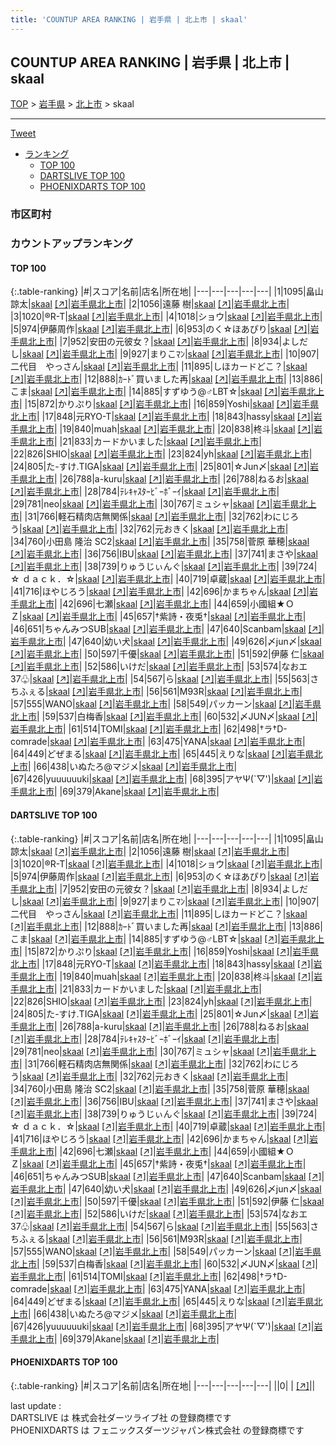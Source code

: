 ```yaml
---
title: 'COUNTUP AREA RANKING | 岩手県 | 北上市 | skaal'
---
```

## COUNTUP AREA RANKING | 岩手県 | 北上市 | skaal

[TOP](/darts/rank/) > [岩手県](/darts/rank/岩手県/) > [北上市](/darts/rank/岩手県/北上市/) > skaal

___

<a href="https://twitter.com/share?ref_src=twsrc%5Etfw" data-text="COUNTUP AREA RANKING | 岩手県北上市skaal" class="twitter-share-button" data-hashtags="DARTSLIVE,PHOENIXDARTS,darts,ダーツ" data-show-count="false">Tweet</a>

* [ランキング](#カウントアップランキング)
    * [TOP 100](#top-100)
    * [DARTSLIVE TOP 100](#dartslive-top-100)
    * [PHOENIXDARTS TOP 100](#phoenixdarts-top-100)

### 市区町村

<ul>

</ul>

### カウントアップランキング

#### TOP 100



{:.table-ranking}
|#|スコア|名前|店名|所在地|
|---|---|---|---|---|
|1|1095|<span class="rank-name-dl">畠山 諒太</span>|<a href="/darts/rank/shops/95d642c617850131fec1ae84bb28bd87.html">skaal</a> <a href="https://search.dartslive.com/jp/shop/95d642c617850131fec1ae84bb28bd87">[↗]</a>|<a href="/darts/rank/岩手県/北上市">岩手県北上市</a>|
|2|1056|<span class="rank-name-dl">遠藤 樹</span>|<a href="/darts/rank/shops/95d642c617850131fec1ae84bb28bd87.html">skaal</a> <a href="https://search.dartslive.com/jp/shop/95d642c617850131fec1ae84bb28bd87">[↗]</a>|<a href="/darts/rank/岩手県/北上市">岩手県北上市</a>|
|3|1020|<span class="rank-name-dl">®︎R-T</span>|<a href="/darts/rank/shops/95d642c617850131fec1ae84bb28bd87.html">skaal</a> <a href="https://search.dartslive.com/jp/shop/95d642c617850131fec1ae84bb28bd87">[↗]</a>|<a href="/darts/rank/岩手県/北上市">岩手県北上市</a>|
|4|1018|<span class="rank-name-dl">ショウ</span>|<a href="/darts/rank/shops/95d642c617850131fec1ae84bb28bd87.html">skaal</a> <a href="https://search.dartslive.com/jp/shop/95d642c617850131fec1ae84bb28bd87">[↗]</a>|<a href="/darts/rank/岩手県/北上市">岩手県北上市</a>|
|5|974|<span class="rank-name-dl">伊藤周作</span>|<a href="/darts/rank/shops/95d642c617850131fec1ae84bb28bd87.html">skaal</a> <a href="https://search.dartslive.com/jp/shop/95d642c617850131fec1ae84bb28bd87">[↗]</a>|<a href="/darts/rank/岩手県/北上市">岩手県北上市</a>|
|6|953|<span class="rank-name-dl">のく☆ほあぴり</span>|<a href="/darts/rank/shops/95d642c617850131fec1ae84bb28bd87.html">skaal</a> <a href="https://search.dartslive.com/jp/shop/95d642c617850131fec1ae84bb28bd87">[↗]</a>|<a href="/darts/rank/岩手県/北上市">岩手県北上市</a>|
|7|952|<span class="rank-name-dl">安田の元彼女？</span>|<a href="/darts/rank/shops/95d642c617850131fec1ae84bb28bd87.html">skaal</a> <a href="https://search.dartslive.com/jp/shop/95d642c617850131fec1ae84bb28bd87">[↗]</a>|<a href="/darts/rank/岩手県/北上市">岩手県北上市</a>|
|8|934|<span class="rank-name-dl">よしだし</span>|<a href="/darts/rank/shops/95d642c617850131fec1ae84bb28bd87.html">skaal</a> <a href="https://search.dartslive.com/jp/shop/95d642c617850131fec1ae84bb28bd87">[↗]</a>|<a href="/darts/rank/岩手県/北上市">岩手県北上市</a>|
|9|927|<span class="rank-name-dl">まりこﾏﾝ</span>|<a href="/darts/rank/shops/95d642c617850131fec1ae84bb28bd87.html">skaal</a> <a href="https://search.dartslive.com/jp/shop/95d642c617850131fec1ae84bb28bd87">[↗]</a>|<a href="/darts/rank/岩手県/北上市">岩手県北上市</a>|
|10|907|<span class="rank-name-dl">二代目　やっさん</span>|<a href="/darts/rank/shops/95d642c617850131fec1ae84bb28bd87.html">skaal</a> <a href="https://search.dartslive.com/jp/shop/95d642c617850131fec1ae84bb28bd87">[↗]</a>|<a href="/darts/rank/岩手県/北上市">岩手県北上市</a>|
|11|895|<span class="rank-name-dl">しほカードどこ？</span>|<a href="/darts/rank/shops/95d642c617850131fec1ae84bb28bd87.html">skaal</a> <a href="https://search.dartslive.com/jp/shop/95d642c617850131fec1ae84bb28bd87">[↗]</a>|<a href="/darts/rank/岩手県/北上市">岩手県北上市</a>|
|12|888|<span class="rank-name-dl">ｶｰﾄﾞ買いました再</span>|<a href="/darts/rank/shops/95d642c617850131fec1ae84bb28bd87.html">skaal</a> <a href="https://search.dartslive.com/jp/shop/95d642c617850131fec1ae84bb28bd87">[↗]</a>|<a href="/darts/rank/岩手県/北上市">岩手県北上市</a>|
|13|886|<span class="rank-name-dl">こま</span>|<a href="/darts/rank/shops/95d642c617850131fec1ae84bb28bd87.html">skaal</a> <a href="https://search.dartslive.com/jp/shop/95d642c617850131fec1ae84bb28bd87">[↗]</a>|<a href="/darts/rank/岩手県/北上市">岩手県北上市</a>|
|14|885|<span class="rank-name-dl">すずゆう@♂LBT☆</span>|<a href="/darts/rank/shops/95d642c617850131fec1ae84bb28bd87.html">skaal</a> <a href="https://search.dartslive.com/jp/shop/95d642c617850131fec1ae84bb28bd87">[↗]</a>|<a href="/darts/rank/岩手県/北上市">岩手県北上市</a>|
|15|872|<span class="rank-name-dl">かりぷり</span>|<a href="/darts/rank/shops/95d642c617850131fec1ae84bb28bd87.html">skaal</a> <a href="https://search.dartslive.com/jp/shop/95d642c617850131fec1ae84bb28bd87">[↗]</a>|<a href="/darts/rank/岩手県/北上市">岩手県北上市</a>|
|16|859|<span class="rank-name-dl">Yoshi</span>|<a href="/darts/rank/shops/95d642c617850131fec1ae84bb28bd87.html">skaal</a> <a href="https://search.dartslive.com/jp/shop/95d642c617850131fec1ae84bb28bd87">[↗]</a>|<a href="/darts/rank/岩手県/北上市">岩手県北上市</a>|
|17|848|<span class="rank-name-dl">元RYO-T</span>|<a href="/darts/rank/shops/95d642c617850131fec1ae84bb28bd87.html">skaal</a> <a href="https://search.dartslive.com/jp/shop/95d642c617850131fec1ae84bb28bd87">[↗]</a>|<a href="/darts/rank/岩手県/北上市">岩手県北上市</a>|
|18|843|<span class="rank-name-dl">hassy</span>|<a href="/darts/rank/shops/95d642c617850131fec1ae84bb28bd87.html">skaal</a> <a href="https://search.dartslive.com/jp/shop/95d642c617850131fec1ae84bb28bd87">[↗]</a>|<a href="/darts/rank/岩手県/北上市">岩手県北上市</a>|
|19|840|<span class="rank-name-dl">muah</span>|<a href="/darts/rank/shops/95d642c617850131fec1ae84bb28bd87.html">skaal</a> <a href="https://search.dartslive.com/jp/shop/95d642c617850131fec1ae84bb28bd87">[↗]</a>|<a href="/darts/rank/岩手県/北上市">岩手県北上市</a>|
|20|838|<span class="rank-name-dl">柊斗</span>|<a href="/darts/rank/shops/95d642c617850131fec1ae84bb28bd87.html">skaal</a> <a href="https://search.dartslive.com/jp/shop/95d642c617850131fec1ae84bb28bd87">[↗]</a>|<a href="/darts/rank/岩手県/北上市">岩手県北上市</a>|
|21|833|<span class="rank-name-dl">カードかいました</span>|<a href="/darts/rank/shops/95d642c617850131fec1ae84bb28bd87.html">skaal</a> <a href="https://search.dartslive.com/jp/shop/95d642c617850131fec1ae84bb28bd87">[↗]</a>|<a href="/darts/rank/岩手県/北上市">岩手県北上市</a>|
|22|826|<span class="rank-name-dl">SHIO</span>|<a href="/darts/rank/shops/95d642c617850131fec1ae84bb28bd87.html">skaal</a> <a href="https://search.dartslive.com/jp/shop/95d642c617850131fec1ae84bb28bd87">[↗]</a>|<a href="/darts/rank/岩手県/北上市">岩手県北上市</a>|
|23|824|<span class="rank-name-dl">yh</span>|<a href="/darts/rank/shops/95d642c617850131fec1ae84bb28bd87.html">skaal</a> <a href="https://search.dartslive.com/jp/shop/95d642c617850131fec1ae84bb28bd87">[↗]</a>|<a href="/darts/rank/岩手県/北上市">岩手県北上市</a>|
|24|805|<span class="rank-name-dl">た-すけ.TIGA</span>|<a href="/darts/rank/shops/95d642c617850131fec1ae84bb28bd87.html">skaal</a> <a href="https://search.dartslive.com/jp/shop/95d642c617850131fec1ae84bb28bd87">[↗]</a>|<a href="/darts/rank/岩手県/北上市">岩手県北上市</a>|
|25|801|<span class="rank-name-dl">☆Jun〆</span>|<a href="/darts/rank/shops/95d642c617850131fec1ae84bb28bd87.html">skaal</a> <a href="https://search.dartslive.com/jp/shop/95d642c617850131fec1ae84bb28bd87">[↗]</a>|<a href="/darts/rank/岩手県/北上市">岩手県北上市</a>|
|26|788|<span class="rank-name-dl">a-kuru</span>|<a href="/darts/rank/shops/95d642c617850131fec1ae84bb28bd87.html">skaal</a> <a href="https://search.dartslive.com/jp/shop/95d642c617850131fec1ae84bb28bd87">[↗]</a>|<a href="/darts/rank/岩手県/北上市">岩手県北上市</a>|
|26|788|<span class="rank-name-dl">ねるお</span>|<a href="/darts/rank/shops/95d642c617850131fec1ae84bb28bd87.html">skaal</a> <a href="https://search.dartslive.com/jp/shop/95d642c617850131fec1ae84bb28bd87">[↗]</a>|<a href="/darts/rank/岩手県/北上市">岩手県北上市</a>|
|28|784|<span class="rank-name-dl">ﾃﾚｷｬｽﾀｰﾋﾞｰﾎﾞｰｲ</span>|<a href="/darts/rank/shops/95d642c617850131fec1ae84bb28bd87.html">skaal</a> <a href="https://search.dartslive.com/jp/shop/95d642c617850131fec1ae84bb28bd87">[↗]</a>|<a href="/darts/rank/岩手県/北上市">岩手県北上市</a>|
|29|781|<span class="rank-name-dl">neo</span>|<a href="/darts/rank/shops/95d642c617850131fec1ae84bb28bd87.html">skaal</a> <a href="https://search.dartslive.com/jp/shop/95d642c617850131fec1ae84bb28bd87">[↗]</a>|<a href="/darts/rank/岩手県/北上市">岩手県北上市</a>|
|30|767|<span class="rank-name-dl">ミュシャ</span>|<a href="/darts/rank/shops/95d642c617850131fec1ae84bb28bd87.html">skaal</a> <a href="https://search.dartslive.com/jp/shop/95d642c617850131fec1ae84bb28bd87">[↗]</a>|<a href="/darts/rank/岩手県/北上市">岩手県北上市</a>|
|31|766|<span class="rank-name-dl">軽石精肉店無関係</span>|<a href="/darts/rank/shops/95d642c617850131fec1ae84bb28bd87.html">skaal</a> <a href="https://search.dartslive.com/jp/shop/95d642c617850131fec1ae84bb28bd87">[↗]</a>|<a href="/darts/rank/岩手県/北上市">岩手県北上市</a>|
|32|762|<span class="rank-name-dl">わにじろう</span>|<a href="/darts/rank/shops/95d642c617850131fec1ae84bb28bd87.html">skaal</a> <a href="https://search.dartslive.com/jp/shop/95d642c617850131fec1ae84bb28bd87">[↗]</a>|<a href="/darts/rank/岩手県/北上市">岩手県北上市</a>|
|32|762|<span class="rank-name-dl">元おきく</span>|<a href="/darts/rank/shops/95d642c617850131fec1ae84bb28bd87.html">skaal</a> <a href="https://search.dartslive.com/jp/shop/95d642c617850131fec1ae84bb28bd87">[↗]</a>|<a href="/darts/rank/岩手県/北上市">岩手県北上市</a>|
|34|760|<span class="rank-name-dl">小田島 隆治 SC2</span>|<a href="/darts/rank/shops/95d642c617850131fec1ae84bb28bd87.html">skaal</a> <a href="https://search.dartslive.com/jp/shop/95d642c617850131fec1ae84bb28bd87">[↗]</a>|<a href="/darts/rank/岩手県/北上市">岩手県北上市</a>|
|35|758|<span class="rank-name-dl">菅原 華穂</span>|<a href="/darts/rank/shops/95d642c617850131fec1ae84bb28bd87.html">skaal</a> <a href="https://search.dartslive.com/jp/shop/95d642c617850131fec1ae84bb28bd87">[↗]</a>|<a href="/darts/rank/岩手県/北上市">岩手県北上市</a>|
|36|756|<span class="rank-name-dl">IBU</span>|<a href="/darts/rank/shops/95d642c617850131fec1ae84bb28bd87.html">skaal</a> <a href="https://search.dartslive.com/jp/shop/95d642c617850131fec1ae84bb28bd87">[↗]</a>|<a href="/darts/rank/岩手県/北上市">岩手県北上市</a>|
|37|741|<span class="rank-name-dl">まさや</span>|<a href="/darts/rank/shops/95d642c617850131fec1ae84bb28bd87.html">skaal</a> <a href="https://search.dartslive.com/jp/shop/95d642c617850131fec1ae84bb28bd87">[↗]</a>|<a href="/darts/rank/岩手県/北上市">岩手県北上市</a>|
|38|739|<span class="rank-name-dl">りゅうじぃんぐ</span>|<a href="/darts/rank/shops/95d642c617850131fec1ae84bb28bd87.html">skaal</a> <a href="https://search.dartslive.com/jp/shop/95d642c617850131fec1ae84bb28bd87">[↗]</a>|<a href="/darts/rank/岩手県/北上市">岩手県北上市</a>|
|39|724|<span class="rank-name-dl">☆ ｄａｃｋ．☆</span>|<a href="/darts/rank/shops/95d642c617850131fec1ae84bb28bd87.html">skaal</a> <a href="https://search.dartslive.com/jp/shop/95d642c617850131fec1ae84bb28bd87">[↗]</a>|<a href="/darts/rank/岩手県/北上市">岩手県北上市</a>|
|40|719|<span class="rank-name-dl">卓蔵</span>|<a href="/darts/rank/shops/95d642c617850131fec1ae84bb28bd87.html">skaal</a> <a href="https://search.dartslive.com/jp/shop/95d642c617850131fec1ae84bb28bd87">[↗]</a>|<a href="/darts/rank/岩手県/北上市">岩手県北上市</a>|
|41|716|<span class="rank-name-dl">ほやじろう</span>|<a href="/darts/rank/shops/95d642c617850131fec1ae84bb28bd87.html">skaal</a> <a href="https://search.dartslive.com/jp/shop/95d642c617850131fec1ae84bb28bd87">[↗]</a>|<a href="/darts/rank/岩手県/北上市">岩手県北上市</a>|
|42|696|<span class="rank-name-dl">かまちゃん</span>|<a href="/darts/rank/shops/95d642c617850131fec1ae84bb28bd87.html">skaal</a> <a href="https://search.dartslive.com/jp/shop/95d642c617850131fec1ae84bb28bd87">[↗]</a>|<a href="/darts/rank/岩手県/北上市">岩手県北上市</a>|
|42|696|<span class="rank-name-dl">七瀬</span>|<a href="/darts/rank/shops/95d642c617850131fec1ae84bb28bd87.html">skaal</a> <a href="https://search.dartslive.com/jp/shop/95d642c617850131fec1ae84bb28bd87">[↗]</a>|<a href="/darts/rank/岩手県/北上市">岩手県北上市</a>|
|44|659|<span class="rank-name-dl">小國組★ＯＺ</span>|<a href="/darts/rank/shops/95d642c617850131fec1ae84bb28bd87.html">skaal</a> <a href="https://search.dartslive.com/jp/shop/95d642c617850131fec1ae84bb28bd87">[↗]</a>|<a href="/darts/rank/岩手県/北上市">岩手県北上市</a>|
|45|657|<span class="rank-name-dl">†紫詩・夜兎†</span>|<a href="/darts/rank/shops/95d642c617850131fec1ae84bb28bd87.html">skaal</a> <a href="https://search.dartslive.com/jp/shop/95d642c617850131fec1ae84bb28bd87">[↗]</a>|<a href="/darts/rank/岩手県/北上市">岩手県北上市</a>|
|46|651|<span class="rank-name-dl">ちゃんみつSUB</span>|<a href="/darts/rank/shops/95d642c617850131fec1ae84bb28bd87.html">skaal</a> <a href="https://search.dartslive.com/jp/shop/95d642c617850131fec1ae84bb28bd87">[↗]</a>|<a href="/darts/rank/岩手県/北上市">岩手県北上市</a>|
|47|640|<span class="rank-name-dl">Scanbam</span>|<a href="/darts/rank/shops/95d642c617850131fec1ae84bb28bd87.html">skaal</a> <a href="https://search.dartslive.com/jp/shop/95d642c617850131fec1ae84bb28bd87">[↗]</a>|<a href="/darts/rank/岩手県/北上市">岩手県北上市</a>|
|47|640|<span class="rank-name-dl">幼い犬</span>|<a href="/darts/rank/shops/95d642c617850131fec1ae84bb28bd87.html">skaal</a> <a href="https://search.dartslive.com/jp/shop/95d642c617850131fec1ae84bb28bd87">[↗]</a>|<a href="/darts/rank/岩手県/北上市">岩手県北上市</a>|
|49|626|<span class="rank-name-dl">〆jun〆</span>|<a href="/darts/rank/shops/95d642c617850131fec1ae84bb28bd87.html">skaal</a> <a href="https://search.dartslive.com/jp/shop/95d642c617850131fec1ae84bb28bd87">[↗]</a>|<a href="/darts/rank/岩手県/北上市">岩手県北上市</a>|
|50|597|<span class="rank-name-dl">千優</span>|<a href="/darts/rank/shops/95d642c617850131fec1ae84bb28bd87.html">skaal</a> <a href="https://search.dartslive.com/jp/shop/95d642c617850131fec1ae84bb28bd87">[↗]</a>|<a href="/darts/rank/岩手県/北上市">岩手県北上市</a>|
|51|592|<span class="rank-name-dl">伊藤 仁</span>|<a href="/darts/rank/shops/95d642c617850131fec1ae84bb28bd87.html">skaal</a> <a href="https://search.dartslive.com/jp/shop/95d642c617850131fec1ae84bb28bd87">[↗]</a>|<a href="/darts/rank/岩手県/北上市">岩手県北上市</a>|
|52|586|<span class="rank-name-dl">いけだ</span>|<a href="/darts/rank/shops/95d642c617850131fec1ae84bb28bd87.html">skaal</a> <a href="https://search.dartslive.com/jp/shop/95d642c617850131fec1ae84bb28bd87">[↗]</a>|<a href="/darts/rank/岩手県/北上市">岩手県北上市</a>|
|53|574|<span class="rank-name-dl">なおエ37♧</span>|<a href="/darts/rank/shops/95d642c617850131fec1ae84bb28bd87.html">skaal</a> <a href="https://search.dartslive.com/jp/shop/95d642c617850131fec1ae84bb28bd87">[↗]</a>|<a href="/darts/rank/岩手県/北上市">岩手県北上市</a>|
|54|567|<span class="rank-name-dl">ら</span>|<a href="/darts/rank/shops/95d642c617850131fec1ae84bb28bd87.html">skaal</a> <a href="https://search.dartslive.com/jp/shop/95d642c617850131fec1ae84bb28bd87">[↗]</a>|<a href="/darts/rank/岩手県/北上市">岩手県北上市</a>|
|55|563|<span class="rank-name-dl">さちふぇる</span>|<a href="/darts/rank/shops/95d642c617850131fec1ae84bb28bd87.html">skaal</a> <a href="https://search.dartslive.com/jp/shop/95d642c617850131fec1ae84bb28bd87">[↗]</a>|<a href="/darts/rank/岩手県/北上市">岩手県北上市</a>|
|56|561|<span class="rank-name-dl">M93R</span>|<a href="/darts/rank/shops/95d642c617850131fec1ae84bb28bd87.html">skaal</a> <a href="https://search.dartslive.com/jp/shop/95d642c617850131fec1ae84bb28bd87">[↗]</a>|<a href="/darts/rank/岩手県/北上市">岩手県北上市</a>|
|57|555|<span class="rank-name-dl">WANO</span>|<a href="/darts/rank/shops/95d642c617850131fec1ae84bb28bd87.html">skaal</a> <a href="https://search.dartslive.com/jp/shop/95d642c617850131fec1ae84bb28bd87">[↗]</a>|<a href="/darts/rank/岩手県/北上市">岩手県北上市</a>|
|58|549|<span class="rank-name-dl">パッカーン</span>|<a href="/darts/rank/shops/95d642c617850131fec1ae84bb28bd87.html">skaal</a> <a href="https://search.dartslive.com/jp/shop/95d642c617850131fec1ae84bb28bd87">[↗]</a>|<a href="/darts/rank/岩手県/北上市">岩手県北上市</a>|
|59|537|<span class="rank-name-dl">白梅香</span>|<a href="/darts/rank/shops/95d642c617850131fec1ae84bb28bd87.html">skaal</a> <a href="https://search.dartslive.com/jp/shop/95d642c617850131fec1ae84bb28bd87">[↗]</a>|<a href="/darts/rank/岩手県/北上市">岩手県北上市</a>|
|60|532|<span class="rank-name-dl">〆JUN〆</span>|<a href="/darts/rank/shops/95d642c617850131fec1ae84bb28bd87.html">skaal</a> <a href="https://search.dartslive.com/jp/shop/95d642c617850131fec1ae84bb28bd87">[↗]</a>|<a href="/darts/rank/岩手県/北上市">岩手県北上市</a>|
|61|514|<span class="rank-name-dl">TOMI</span>|<a href="/darts/rank/shops/95d642c617850131fec1ae84bb28bd87.html">skaal</a> <a href="https://search.dartslive.com/jp/shop/95d642c617850131fec1ae84bb28bd87">[↗]</a>|<a href="/darts/rank/岩手県/北上市">岩手県北上市</a>|
|62|498|<span class="rank-name-dl">†ラ†D-comrade</span>|<a href="/darts/rank/shops/95d642c617850131fec1ae84bb28bd87.html">skaal</a> <a href="https://search.dartslive.com/jp/shop/95d642c617850131fec1ae84bb28bd87">[↗]</a>|<a href="/darts/rank/岩手県/北上市">岩手県北上市</a>|
|63|475|<span class="rank-name-dl">YANA</span>|<a href="/darts/rank/shops/95d642c617850131fec1ae84bb28bd87.html">skaal</a> <a href="https://search.dartslive.com/jp/shop/95d642c617850131fec1ae84bb28bd87">[↗]</a>|<a href="/darts/rank/岩手県/北上市">岩手県北上市</a>|
|64|449|<span class="rank-name-dl">どぜまる</span>|<a href="/darts/rank/shops/95d642c617850131fec1ae84bb28bd87.html">skaal</a> <a href="https://search.dartslive.com/jp/shop/95d642c617850131fec1ae84bb28bd87">[↗]</a>|<a href="/darts/rank/岩手県/北上市">岩手県北上市</a>|
|65|445|<span class="rank-name-dl">えりな</span>|<a href="/darts/rank/shops/95d642c617850131fec1ae84bb28bd87.html">skaal</a> <a href="https://search.dartslive.com/jp/shop/95d642c617850131fec1ae84bb28bd87">[↗]</a>|<a href="/darts/rank/岩手県/北上市">岩手県北上市</a>|
|66|438|<span class="rank-name-dl">いぬたろ@マジメ</span>|<a href="/darts/rank/shops/95d642c617850131fec1ae84bb28bd87.html">skaal</a> <a href="https://search.dartslive.com/jp/shop/95d642c617850131fec1ae84bb28bd87">[↗]</a>|<a href="/darts/rank/岩手県/北上市">岩手県北上市</a>|
|67|426|<span class="rank-name-dl">yuuuuuuki</span>|<a href="/darts/rank/shops/95d642c617850131fec1ae84bb28bd87.html">skaal</a> <a href="https://search.dartslive.com/jp/shop/95d642c617850131fec1ae84bb28bd87">[↗]</a>|<a href="/darts/rank/岩手県/北上市">岩手県北上市</a>|
|68|395|<span class="rank-name-dl">アヤΨ(`▽&#x27;)</span>|<a href="/darts/rank/shops/95d642c617850131fec1ae84bb28bd87.html">skaal</a> <a href="https://search.dartslive.com/jp/shop/95d642c617850131fec1ae84bb28bd87">[↗]</a>|<a href="/darts/rank/岩手県/北上市">岩手県北上市</a>|
|69|379|<span class="rank-name-dl">Akane</span>|<a href="/darts/rank/shops/95d642c617850131fec1ae84bb28bd87.html">skaal</a> <a href="https://search.dartslive.com/jp/shop/95d642c617850131fec1ae84bb28bd87">[↗]</a>|<a href="/darts/rank/岩手県/北上市">岩手県北上市</a>|


#### DARTSLIVE TOP 100



{:.table-ranking}
|#|スコア|名前|店名|所在地|
|---|---|---|---|---|
|1|1095|<span class="rank-name-dl">畠山 諒太</span>|<a href="/darts/rank/shops/95d642c617850131fec1ae84bb28bd87.html">skaal</a> <a href="https://search.dartslive.com/jp/shop/95d642c617850131fec1ae84bb28bd87">[↗]</a>|<a href="/darts/rank/岩手県/北上市">岩手県北上市</a>|
|2|1056|<span class="rank-name-dl">遠藤 樹</span>|<a href="/darts/rank/shops/95d642c617850131fec1ae84bb28bd87.html">skaal</a> <a href="https://search.dartslive.com/jp/shop/95d642c617850131fec1ae84bb28bd87">[↗]</a>|<a href="/darts/rank/岩手県/北上市">岩手県北上市</a>|
|3|1020|<span class="rank-name-dl">®︎R-T</span>|<a href="/darts/rank/shops/95d642c617850131fec1ae84bb28bd87.html">skaal</a> <a href="https://search.dartslive.com/jp/shop/95d642c617850131fec1ae84bb28bd87">[↗]</a>|<a href="/darts/rank/岩手県/北上市">岩手県北上市</a>|
|4|1018|<span class="rank-name-dl">ショウ</span>|<a href="/darts/rank/shops/95d642c617850131fec1ae84bb28bd87.html">skaal</a> <a href="https://search.dartslive.com/jp/shop/95d642c617850131fec1ae84bb28bd87">[↗]</a>|<a href="/darts/rank/岩手県/北上市">岩手県北上市</a>|
|5|974|<span class="rank-name-dl">伊藤周作</span>|<a href="/darts/rank/shops/95d642c617850131fec1ae84bb28bd87.html">skaal</a> <a href="https://search.dartslive.com/jp/shop/95d642c617850131fec1ae84bb28bd87">[↗]</a>|<a href="/darts/rank/岩手県/北上市">岩手県北上市</a>|
|6|953|<span class="rank-name-dl">のく☆ほあぴり</span>|<a href="/darts/rank/shops/95d642c617850131fec1ae84bb28bd87.html">skaal</a> <a href="https://search.dartslive.com/jp/shop/95d642c617850131fec1ae84bb28bd87">[↗]</a>|<a href="/darts/rank/岩手県/北上市">岩手県北上市</a>|
|7|952|<span class="rank-name-dl">安田の元彼女？</span>|<a href="/darts/rank/shops/95d642c617850131fec1ae84bb28bd87.html">skaal</a> <a href="https://search.dartslive.com/jp/shop/95d642c617850131fec1ae84bb28bd87">[↗]</a>|<a href="/darts/rank/岩手県/北上市">岩手県北上市</a>|
|8|934|<span class="rank-name-dl">よしだし</span>|<a href="/darts/rank/shops/95d642c617850131fec1ae84bb28bd87.html">skaal</a> <a href="https://search.dartslive.com/jp/shop/95d642c617850131fec1ae84bb28bd87">[↗]</a>|<a href="/darts/rank/岩手県/北上市">岩手県北上市</a>|
|9|927|<span class="rank-name-dl">まりこﾏﾝ</span>|<a href="/darts/rank/shops/95d642c617850131fec1ae84bb28bd87.html">skaal</a> <a href="https://search.dartslive.com/jp/shop/95d642c617850131fec1ae84bb28bd87">[↗]</a>|<a href="/darts/rank/岩手県/北上市">岩手県北上市</a>|
|10|907|<span class="rank-name-dl">二代目　やっさん</span>|<a href="/darts/rank/shops/95d642c617850131fec1ae84bb28bd87.html">skaal</a> <a href="https://search.dartslive.com/jp/shop/95d642c617850131fec1ae84bb28bd87">[↗]</a>|<a href="/darts/rank/岩手県/北上市">岩手県北上市</a>|
|11|895|<span class="rank-name-dl">しほカードどこ？</span>|<a href="/darts/rank/shops/95d642c617850131fec1ae84bb28bd87.html">skaal</a> <a href="https://search.dartslive.com/jp/shop/95d642c617850131fec1ae84bb28bd87">[↗]</a>|<a href="/darts/rank/岩手県/北上市">岩手県北上市</a>|
|12|888|<span class="rank-name-dl">ｶｰﾄﾞ買いました再</span>|<a href="/darts/rank/shops/95d642c617850131fec1ae84bb28bd87.html">skaal</a> <a href="https://search.dartslive.com/jp/shop/95d642c617850131fec1ae84bb28bd87">[↗]</a>|<a href="/darts/rank/岩手県/北上市">岩手県北上市</a>|
|13|886|<span class="rank-name-dl">こま</span>|<a href="/darts/rank/shops/95d642c617850131fec1ae84bb28bd87.html">skaal</a> <a href="https://search.dartslive.com/jp/shop/95d642c617850131fec1ae84bb28bd87">[↗]</a>|<a href="/darts/rank/岩手県/北上市">岩手県北上市</a>|
|14|885|<span class="rank-name-dl">すずゆう@♂LBT☆</span>|<a href="/darts/rank/shops/95d642c617850131fec1ae84bb28bd87.html">skaal</a> <a href="https://search.dartslive.com/jp/shop/95d642c617850131fec1ae84bb28bd87">[↗]</a>|<a href="/darts/rank/岩手県/北上市">岩手県北上市</a>|
|15|872|<span class="rank-name-dl">かりぷり</span>|<a href="/darts/rank/shops/95d642c617850131fec1ae84bb28bd87.html">skaal</a> <a href="https://search.dartslive.com/jp/shop/95d642c617850131fec1ae84bb28bd87">[↗]</a>|<a href="/darts/rank/岩手県/北上市">岩手県北上市</a>|
|16|859|<span class="rank-name-dl">Yoshi</span>|<a href="/darts/rank/shops/95d642c617850131fec1ae84bb28bd87.html">skaal</a> <a href="https://search.dartslive.com/jp/shop/95d642c617850131fec1ae84bb28bd87">[↗]</a>|<a href="/darts/rank/岩手県/北上市">岩手県北上市</a>|
|17|848|<span class="rank-name-dl">元RYO-T</span>|<a href="/darts/rank/shops/95d642c617850131fec1ae84bb28bd87.html">skaal</a> <a href="https://search.dartslive.com/jp/shop/95d642c617850131fec1ae84bb28bd87">[↗]</a>|<a href="/darts/rank/岩手県/北上市">岩手県北上市</a>|
|18|843|<span class="rank-name-dl">hassy</span>|<a href="/darts/rank/shops/95d642c617850131fec1ae84bb28bd87.html">skaal</a> <a href="https://search.dartslive.com/jp/shop/95d642c617850131fec1ae84bb28bd87">[↗]</a>|<a href="/darts/rank/岩手県/北上市">岩手県北上市</a>|
|19|840|<span class="rank-name-dl">muah</span>|<a href="/darts/rank/shops/95d642c617850131fec1ae84bb28bd87.html">skaal</a> <a href="https://search.dartslive.com/jp/shop/95d642c617850131fec1ae84bb28bd87">[↗]</a>|<a href="/darts/rank/岩手県/北上市">岩手県北上市</a>|
|20|838|<span class="rank-name-dl">柊斗</span>|<a href="/darts/rank/shops/95d642c617850131fec1ae84bb28bd87.html">skaal</a> <a href="https://search.dartslive.com/jp/shop/95d642c617850131fec1ae84bb28bd87">[↗]</a>|<a href="/darts/rank/岩手県/北上市">岩手県北上市</a>|
|21|833|<span class="rank-name-dl">カードかいました</span>|<a href="/darts/rank/shops/95d642c617850131fec1ae84bb28bd87.html">skaal</a> <a href="https://search.dartslive.com/jp/shop/95d642c617850131fec1ae84bb28bd87">[↗]</a>|<a href="/darts/rank/岩手県/北上市">岩手県北上市</a>|
|22|826|<span class="rank-name-dl">SHIO</span>|<a href="/darts/rank/shops/95d642c617850131fec1ae84bb28bd87.html">skaal</a> <a href="https://search.dartslive.com/jp/shop/95d642c617850131fec1ae84bb28bd87">[↗]</a>|<a href="/darts/rank/岩手県/北上市">岩手県北上市</a>|
|23|824|<span class="rank-name-dl">yh</span>|<a href="/darts/rank/shops/95d642c617850131fec1ae84bb28bd87.html">skaal</a> <a href="https://search.dartslive.com/jp/shop/95d642c617850131fec1ae84bb28bd87">[↗]</a>|<a href="/darts/rank/岩手県/北上市">岩手県北上市</a>|
|24|805|<span class="rank-name-dl">た-すけ.TIGA</span>|<a href="/darts/rank/shops/95d642c617850131fec1ae84bb28bd87.html">skaal</a> <a href="https://search.dartslive.com/jp/shop/95d642c617850131fec1ae84bb28bd87">[↗]</a>|<a href="/darts/rank/岩手県/北上市">岩手県北上市</a>|
|25|801|<span class="rank-name-dl">☆Jun〆</span>|<a href="/darts/rank/shops/95d642c617850131fec1ae84bb28bd87.html">skaal</a> <a href="https://search.dartslive.com/jp/shop/95d642c617850131fec1ae84bb28bd87">[↗]</a>|<a href="/darts/rank/岩手県/北上市">岩手県北上市</a>|
|26|788|<span class="rank-name-dl">a-kuru</span>|<a href="/darts/rank/shops/95d642c617850131fec1ae84bb28bd87.html">skaal</a> <a href="https://search.dartslive.com/jp/shop/95d642c617850131fec1ae84bb28bd87">[↗]</a>|<a href="/darts/rank/岩手県/北上市">岩手県北上市</a>|
|26|788|<span class="rank-name-dl">ねるお</span>|<a href="/darts/rank/shops/95d642c617850131fec1ae84bb28bd87.html">skaal</a> <a href="https://search.dartslive.com/jp/shop/95d642c617850131fec1ae84bb28bd87">[↗]</a>|<a href="/darts/rank/岩手県/北上市">岩手県北上市</a>|
|28|784|<span class="rank-name-dl">ﾃﾚｷｬｽﾀｰﾋﾞｰﾎﾞｰｲ</span>|<a href="/darts/rank/shops/95d642c617850131fec1ae84bb28bd87.html">skaal</a> <a href="https://search.dartslive.com/jp/shop/95d642c617850131fec1ae84bb28bd87">[↗]</a>|<a href="/darts/rank/岩手県/北上市">岩手県北上市</a>|
|29|781|<span class="rank-name-dl">neo</span>|<a href="/darts/rank/shops/95d642c617850131fec1ae84bb28bd87.html">skaal</a> <a href="https://search.dartslive.com/jp/shop/95d642c617850131fec1ae84bb28bd87">[↗]</a>|<a href="/darts/rank/岩手県/北上市">岩手県北上市</a>|
|30|767|<span class="rank-name-dl">ミュシャ</span>|<a href="/darts/rank/shops/95d642c617850131fec1ae84bb28bd87.html">skaal</a> <a href="https://search.dartslive.com/jp/shop/95d642c617850131fec1ae84bb28bd87">[↗]</a>|<a href="/darts/rank/岩手県/北上市">岩手県北上市</a>|
|31|766|<span class="rank-name-dl">軽石精肉店無関係</span>|<a href="/darts/rank/shops/95d642c617850131fec1ae84bb28bd87.html">skaal</a> <a href="https://search.dartslive.com/jp/shop/95d642c617850131fec1ae84bb28bd87">[↗]</a>|<a href="/darts/rank/岩手県/北上市">岩手県北上市</a>|
|32|762|<span class="rank-name-dl">わにじろう</span>|<a href="/darts/rank/shops/95d642c617850131fec1ae84bb28bd87.html">skaal</a> <a href="https://search.dartslive.com/jp/shop/95d642c617850131fec1ae84bb28bd87">[↗]</a>|<a href="/darts/rank/岩手県/北上市">岩手県北上市</a>|
|32|762|<span class="rank-name-dl">元おきく</span>|<a href="/darts/rank/shops/95d642c617850131fec1ae84bb28bd87.html">skaal</a> <a href="https://search.dartslive.com/jp/shop/95d642c617850131fec1ae84bb28bd87">[↗]</a>|<a href="/darts/rank/岩手県/北上市">岩手県北上市</a>|
|34|760|<span class="rank-name-dl">小田島 隆治 SC2</span>|<a href="/darts/rank/shops/95d642c617850131fec1ae84bb28bd87.html">skaal</a> <a href="https://search.dartslive.com/jp/shop/95d642c617850131fec1ae84bb28bd87">[↗]</a>|<a href="/darts/rank/岩手県/北上市">岩手県北上市</a>|
|35|758|<span class="rank-name-dl">菅原 華穂</span>|<a href="/darts/rank/shops/95d642c617850131fec1ae84bb28bd87.html">skaal</a> <a href="https://search.dartslive.com/jp/shop/95d642c617850131fec1ae84bb28bd87">[↗]</a>|<a href="/darts/rank/岩手県/北上市">岩手県北上市</a>|
|36|756|<span class="rank-name-dl">IBU</span>|<a href="/darts/rank/shops/95d642c617850131fec1ae84bb28bd87.html">skaal</a> <a href="https://search.dartslive.com/jp/shop/95d642c617850131fec1ae84bb28bd87">[↗]</a>|<a href="/darts/rank/岩手県/北上市">岩手県北上市</a>|
|37|741|<span class="rank-name-dl">まさや</span>|<a href="/darts/rank/shops/95d642c617850131fec1ae84bb28bd87.html">skaal</a> <a href="https://search.dartslive.com/jp/shop/95d642c617850131fec1ae84bb28bd87">[↗]</a>|<a href="/darts/rank/岩手県/北上市">岩手県北上市</a>|
|38|739|<span class="rank-name-dl">りゅうじぃんぐ</span>|<a href="/darts/rank/shops/95d642c617850131fec1ae84bb28bd87.html">skaal</a> <a href="https://search.dartslive.com/jp/shop/95d642c617850131fec1ae84bb28bd87">[↗]</a>|<a href="/darts/rank/岩手県/北上市">岩手県北上市</a>|
|39|724|<span class="rank-name-dl">☆ ｄａｃｋ．☆</span>|<a href="/darts/rank/shops/95d642c617850131fec1ae84bb28bd87.html">skaal</a> <a href="https://search.dartslive.com/jp/shop/95d642c617850131fec1ae84bb28bd87">[↗]</a>|<a href="/darts/rank/岩手県/北上市">岩手県北上市</a>|
|40|719|<span class="rank-name-dl">卓蔵</span>|<a href="/darts/rank/shops/95d642c617850131fec1ae84bb28bd87.html">skaal</a> <a href="https://search.dartslive.com/jp/shop/95d642c617850131fec1ae84bb28bd87">[↗]</a>|<a href="/darts/rank/岩手県/北上市">岩手県北上市</a>|
|41|716|<span class="rank-name-dl">ほやじろう</span>|<a href="/darts/rank/shops/95d642c617850131fec1ae84bb28bd87.html">skaal</a> <a href="https://search.dartslive.com/jp/shop/95d642c617850131fec1ae84bb28bd87">[↗]</a>|<a href="/darts/rank/岩手県/北上市">岩手県北上市</a>|
|42|696|<span class="rank-name-dl">かまちゃん</span>|<a href="/darts/rank/shops/95d642c617850131fec1ae84bb28bd87.html">skaal</a> <a href="https://search.dartslive.com/jp/shop/95d642c617850131fec1ae84bb28bd87">[↗]</a>|<a href="/darts/rank/岩手県/北上市">岩手県北上市</a>|
|42|696|<span class="rank-name-dl">七瀬</span>|<a href="/darts/rank/shops/95d642c617850131fec1ae84bb28bd87.html">skaal</a> <a href="https://search.dartslive.com/jp/shop/95d642c617850131fec1ae84bb28bd87">[↗]</a>|<a href="/darts/rank/岩手県/北上市">岩手県北上市</a>|
|44|659|<span class="rank-name-dl">小國組★ＯＺ</span>|<a href="/darts/rank/shops/95d642c617850131fec1ae84bb28bd87.html">skaal</a> <a href="https://search.dartslive.com/jp/shop/95d642c617850131fec1ae84bb28bd87">[↗]</a>|<a href="/darts/rank/岩手県/北上市">岩手県北上市</a>|
|45|657|<span class="rank-name-dl">†紫詩・夜兎†</span>|<a href="/darts/rank/shops/95d642c617850131fec1ae84bb28bd87.html">skaal</a> <a href="https://search.dartslive.com/jp/shop/95d642c617850131fec1ae84bb28bd87">[↗]</a>|<a href="/darts/rank/岩手県/北上市">岩手県北上市</a>|
|46|651|<span class="rank-name-dl">ちゃんみつSUB</span>|<a href="/darts/rank/shops/95d642c617850131fec1ae84bb28bd87.html">skaal</a> <a href="https://search.dartslive.com/jp/shop/95d642c617850131fec1ae84bb28bd87">[↗]</a>|<a href="/darts/rank/岩手県/北上市">岩手県北上市</a>|
|47|640|<span class="rank-name-dl">Scanbam</span>|<a href="/darts/rank/shops/95d642c617850131fec1ae84bb28bd87.html">skaal</a> <a href="https://search.dartslive.com/jp/shop/95d642c617850131fec1ae84bb28bd87">[↗]</a>|<a href="/darts/rank/岩手県/北上市">岩手県北上市</a>|
|47|640|<span class="rank-name-dl">幼い犬</span>|<a href="/darts/rank/shops/95d642c617850131fec1ae84bb28bd87.html">skaal</a> <a href="https://search.dartslive.com/jp/shop/95d642c617850131fec1ae84bb28bd87">[↗]</a>|<a href="/darts/rank/岩手県/北上市">岩手県北上市</a>|
|49|626|<span class="rank-name-dl">〆jun〆</span>|<a href="/darts/rank/shops/95d642c617850131fec1ae84bb28bd87.html">skaal</a> <a href="https://search.dartslive.com/jp/shop/95d642c617850131fec1ae84bb28bd87">[↗]</a>|<a href="/darts/rank/岩手県/北上市">岩手県北上市</a>|
|50|597|<span class="rank-name-dl">千優</span>|<a href="/darts/rank/shops/95d642c617850131fec1ae84bb28bd87.html">skaal</a> <a href="https://search.dartslive.com/jp/shop/95d642c617850131fec1ae84bb28bd87">[↗]</a>|<a href="/darts/rank/岩手県/北上市">岩手県北上市</a>|
|51|592|<span class="rank-name-dl">伊藤 仁</span>|<a href="/darts/rank/shops/95d642c617850131fec1ae84bb28bd87.html">skaal</a> <a href="https://search.dartslive.com/jp/shop/95d642c617850131fec1ae84bb28bd87">[↗]</a>|<a href="/darts/rank/岩手県/北上市">岩手県北上市</a>|
|52|586|<span class="rank-name-dl">いけだ</span>|<a href="/darts/rank/shops/95d642c617850131fec1ae84bb28bd87.html">skaal</a> <a href="https://search.dartslive.com/jp/shop/95d642c617850131fec1ae84bb28bd87">[↗]</a>|<a href="/darts/rank/岩手県/北上市">岩手県北上市</a>|
|53|574|<span class="rank-name-dl">なおエ37♧</span>|<a href="/darts/rank/shops/95d642c617850131fec1ae84bb28bd87.html">skaal</a> <a href="https://search.dartslive.com/jp/shop/95d642c617850131fec1ae84bb28bd87">[↗]</a>|<a href="/darts/rank/岩手県/北上市">岩手県北上市</a>|
|54|567|<span class="rank-name-dl">ら</span>|<a href="/darts/rank/shops/95d642c617850131fec1ae84bb28bd87.html">skaal</a> <a href="https://search.dartslive.com/jp/shop/95d642c617850131fec1ae84bb28bd87">[↗]</a>|<a href="/darts/rank/岩手県/北上市">岩手県北上市</a>|
|55|563|<span class="rank-name-dl">さちふぇる</span>|<a href="/darts/rank/shops/95d642c617850131fec1ae84bb28bd87.html">skaal</a> <a href="https://search.dartslive.com/jp/shop/95d642c617850131fec1ae84bb28bd87">[↗]</a>|<a href="/darts/rank/岩手県/北上市">岩手県北上市</a>|
|56|561|<span class="rank-name-dl">M93R</span>|<a href="/darts/rank/shops/95d642c617850131fec1ae84bb28bd87.html">skaal</a> <a href="https://search.dartslive.com/jp/shop/95d642c617850131fec1ae84bb28bd87">[↗]</a>|<a href="/darts/rank/岩手県/北上市">岩手県北上市</a>|
|57|555|<span class="rank-name-dl">WANO</span>|<a href="/darts/rank/shops/95d642c617850131fec1ae84bb28bd87.html">skaal</a> <a href="https://search.dartslive.com/jp/shop/95d642c617850131fec1ae84bb28bd87">[↗]</a>|<a href="/darts/rank/岩手県/北上市">岩手県北上市</a>|
|58|549|<span class="rank-name-dl">パッカーン</span>|<a href="/darts/rank/shops/95d642c617850131fec1ae84bb28bd87.html">skaal</a> <a href="https://search.dartslive.com/jp/shop/95d642c617850131fec1ae84bb28bd87">[↗]</a>|<a href="/darts/rank/岩手県/北上市">岩手県北上市</a>|
|59|537|<span class="rank-name-dl">白梅香</span>|<a href="/darts/rank/shops/95d642c617850131fec1ae84bb28bd87.html">skaal</a> <a href="https://search.dartslive.com/jp/shop/95d642c617850131fec1ae84bb28bd87">[↗]</a>|<a href="/darts/rank/岩手県/北上市">岩手県北上市</a>|
|60|532|<span class="rank-name-dl">〆JUN〆</span>|<a href="/darts/rank/shops/95d642c617850131fec1ae84bb28bd87.html">skaal</a> <a href="https://search.dartslive.com/jp/shop/95d642c617850131fec1ae84bb28bd87">[↗]</a>|<a href="/darts/rank/岩手県/北上市">岩手県北上市</a>|
|61|514|<span class="rank-name-dl">TOMI</span>|<a href="/darts/rank/shops/95d642c617850131fec1ae84bb28bd87.html">skaal</a> <a href="https://search.dartslive.com/jp/shop/95d642c617850131fec1ae84bb28bd87">[↗]</a>|<a href="/darts/rank/岩手県/北上市">岩手県北上市</a>|
|62|498|<span class="rank-name-dl">†ラ†D-comrade</span>|<a href="/darts/rank/shops/95d642c617850131fec1ae84bb28bd87.html">skaal</a> <a href="https://search.dartslive.com/jp/shop/95d642c617850131fec1ae84bb28bd87">[↗]</a>|<a href="/darts/rank/岩手県/北上市">岩手県北上市</a>|
|63|475|<span class="rank-name-dl">YANA</span>|<a href="/darts/rank/shops/95d642c617850131fec1ae84bb28bd87.html">skaal</a> <a href="https://search.dartslive.com/jp/shop/95d642c617850131fec1ae84bb28bd87">[↗]</a>|<a href="/darts/rank/岩手県/北上市">岩手県北上市</a>|
|64|449|<span class="rank-name-dl">どぜまる</span>|<a href="/darts/rank/shops/95d642c617850131fec1ae84bb28bd87.html">skaal</a> <a href="https://search.dartslive.com/jp/shop/95d642c617850131fec1ae84bb28bd87">[↗]</a>|<a href="/darts/rank/岩手県/北上市">岩手県北上市</a>|
|65|445|<span class="rank-name-dl">えりな</span>|<a href="/darts/rank/shops/95d642c617850131fec1ae84bb28bd87.html">skaal</a> <a href="https://search.dartslive.com/jp/shop/95d642c617850131fec1ae84bb28bd87">[↗]</a>|<a href="/darts/rank/岩手県/北上市">岩手県北上市</a>|
|66|438|<span class="rank-name-dl">いぬたろ@マジメ</span>|<a href="/darts/rank/shops/95d642c617850131fec1ae84bb28bd87.html">skaal</a> <a href="https://search.dartslive.com/jp/shop/95d642c617850131fec1ae84bb28bd87">[↗]</a>|<a href="/darts/rank/岩手県/北上市">岩手県北上市</a>|
|67|426|<span class="rank-name-dl">yuuuuuuki</span>|<a href="/darts/rank/shops/95d642c617850131fec1ae84bb28bd87.html">skaal</a> <a href="https://search.dartslive.com/jp/shop/95d642c617850131fec1ae84bb28bd87">[↗]</a>|<a href="/darts/rank/岩手県/北上市">岩手県北上市</a>|
|68|395|<span class="rank-name-dl">アヤΨ(`▽&#x27;)</span>|<a href="/darts/rank/shops/95d642c617850131fec1ae84bb28bd87.html">skaal</a> <a href="https://search.dartslive.com/jp/shop/95d642c617850131fec1ae84bb28bd87">[↗]</a>|<a href="/darts/rank/岩手県/北上市">岩手県北上市</a>|
|69|379|<span class="rank-name-dl">Akane</span>|<a href="/darts/rank/shops/95d642c617850131fec1ae84bb28bd87.html">skaal</a> <a href="https://search.dartslive.com/jp/shop/95d642c617850131fec1ae84bb28bd87">[↗]</a>|<a href="/darts/rank/岩手県/北上市">岩手県北上市</a>|


#### PHOENIXDARTS TOP 100



{:.table-ranking}
|#|スコア|名前|店名|所在地|
|---|---|---|---|---|
||0|<span class="rank-name-dl"> </span>|<a href="/darts/rank/shops/.html"></a> <a href="">[↗]</a>|<a href="/darts/rank//"></a>|


<div class="footer border-top border-gray-light mt-5 pt-3 text-right text-gray">
    last update : <span style="font-weight: italic" id="foot_last_modified"></span><br />
    DARTSLIVE は 株式会社ダーツライブ社 の登録商標です<br />
    PHOENIXDARTS は フェニックスダーツジャパン株式会社 の登録商標です<br />
</div>

<script src="https://cdnjs.cloudflare.com/ajax/libs/jquery.tablesorter/2.31.3/js/jquery.tablesorter.min.js" integrity="sha512-qzgd5cYSZcosqpzpn7zF2ZId8f/8CHmFKZ8j7mU4OUXTNRd5g+ZHBPsgKEwoqxCtdQvExE5LprwwPAgoicguNg==" crossorigin="anonymous" referrerpolicy="no-referrer"></script>
<link rel="stylesheet" href="https://cdnjs.cloudflare.com/ajax/libs/jquery.tablesorter/2.31.3/css/theme.default.min.css" integrity="sha512-wghhOJkjQX0Lh3NSWvNKeZ0ZpNn+SPVXX1Qyc9OCaogADktxrBiBdKGDoqVUOyhStvMBmJQ8ZdMHiR3wuEq8+w==" crossorigin="anonymous" referrerpolicy="no-referrer" />
<script>
$(function() {
    $(".table-ranking").tablesorter({sortList:[[0, 0]]});
    $("#foot_last_modified").text(formatDate(new Date(document.lastModified), 'yyyy-MM-dd HH:mm:ss'));
});
</script>

<script async src="https://platform.twitter.com/widgets.js" charset="utf-8"></script>